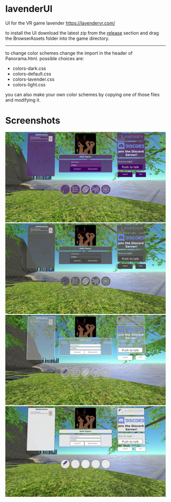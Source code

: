 # lavenderUI
UI for the VR game lavender https://lavendervr.com/

to install the UI download the latest zip from the [release](https://github.com/SupraLP/lavenderUI/releases "release") section and drag the BrowserAssets folder into the game directory.

---
to change color schemes change the import in the header of Panorama.html.
possible choices are:
- colors-dark.css
- colors-default.css
- colors-lavender.css
- colors-light.css

you can also make your own color schemes by copying one of those files and modifying it.

# Screenshots
![screenshot](https://github.com/SupraLP/lavenderUI/blob/master/pictures/colors_lavender.jpg)
![screenshot](https://github.com/SupraLP/lavenderUI/blob/master/pictures/colors_dark.jpg)
![screenshot](https://github.com/SupraLP/lavenderUI/blob/master/pictures/colors_default.jpg)
![screenshot](https://github.com/SupraLP/lavenderUI/blob/master/pictures/colors_light.jpg)
